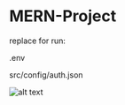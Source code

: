 # MERN-Project

replace for run:

.env

src/config/auth.json

![alt text](https://raw.githubusercontent.com/username/projectname/branch/path/to/img.png)
